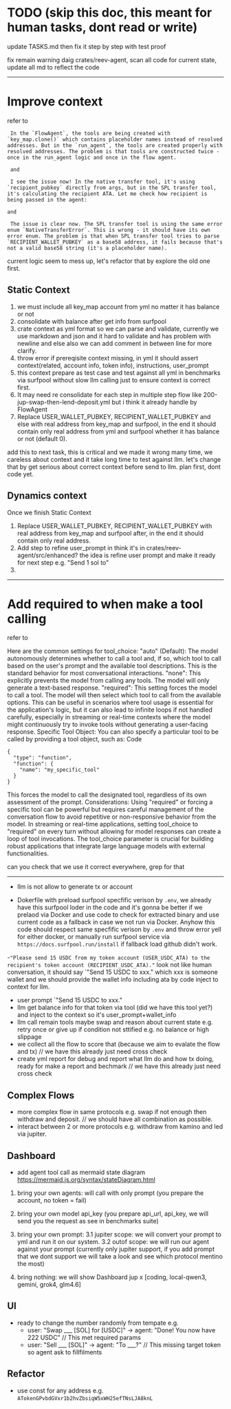# TODO (skip this doc, this meant for human tasks, dont read or write)

update TASKS.md then fix it step by step with test proof

fix remain warning daig crates/reev-agent, scan all code for current state, update all md to reflect the code

---

# Improve context

refer to
```
 In the `FlowAgent`, the tools are being created with `key_map.clone()` which contains placeholder names instead of resolved addresses. But in the `run_agent`, the tools are created properly with resolved addresses. The problem is that tools are constructed twice - once in the run_agent logic and once in the flow agent.

 and

 I see the issue now! In the native transfer tool, it's using `recipient_pubkey` directly from args, but in the SPL transfer tool, it's calculating the recipient ATA. Let me check how recipient is being passed in the agent:

and

 The issue is clear now. The SPL transfer tool is using the same error enum `NativeTransferError`. This is wrong - it should have its own error enum. The problem is that when SPL transfer tool tries to parse `RECIPIENT_WALLET_PUBKEY` as a base58 address, it fails because that's not a valid base58 string (it's a placeholder name).
 ```
 current logic seem to mess up, let's refactor that by explore the old one first.

## Static Context

1. we must include all key_map account from yml no matter it has balance or not
2. consolidate with balance after get info from surfpool
3. crate context as yml format so we can parse and validate, currently we use markdown and json and it hard to validate and has problem with newline and else also we can add comment in between line for more clarify.
4. throw error if prereqisite context missing, in yml it should assert context(related, account info, token info), instructions, user_prompt
5. this context prepare as test case and test against all yml in benchmarks via surfpool without slow llm calling just to ensure context is correct first.
6. It may need re consolidate for each step in multiple step flow like 200-jup-swap-then-lend-deposit.yml but i think it already handle by FlowAgent
7. Replace USER_WALLET_PUBKEY, RECIPIENT_WALLET_PUBKEY and else with real address from key_map and surfpool, in the end it should contain only real address from yml and surfpool whether it has balance or not (default 0).

add this to next task, this is critical and we made it wrong many time, we careless about context and it take long time to test against llm. let's change that by get serious about correct context before send to llm.
plan first, dont code yet.

## Dynamics context

Once we finish Static Context

1. Replace USER_WALLET_PUBKEY, RECIPIENT_WALLET_PUBKEY with real address from key_map and surfpool after, in the end it should contain only real address.
2. Add step to refine user_prompt in think it's in crates/reev-agent/src/enhanced? the idea is refine user prompt and make it ready for next step e.g. "Send 1 sol to"
3.

---

# Add required to when make a tool calling
refer to

Here are the common settings for tool_choice:
"auto" (Default): The model autonomously determines whether to call a tool and, if so, which tool to call based on the user's prompt and the available tool descriptions. This is the standard behavior for most conversational interactions.
"none": This explicitly prevents the model from calling any tools. The model will only generate a text-based response.
"required": This setting forces the model to call a tool. The model will then select which tool to call from the available options. This can be useful in scenarios where tool usage is essential for the application's logic, but it can also lead to infinite loops if not handled carefully, especially in streaming or real-time contexts where the model might continuously try to invoke tools without generating a user-facing response.
Specific Tool Object: You can also specify a particular tool to be called by providing a tool object, such as:
Code

    {
      "type": "function",
      "function": {
        "name": "my_specific_tool"
      }
    }
This forces the model to call the designated tool, regardless of its own assessment of the prompt.
Considerations:
Using "required" or forcing a specific tool can be powerful but requires careful management of the conversation flow to avoid repetitive or non-responsive behavior from the model.
In streaming or real-time applications, setting tool_choice to "required" on every turn without allowing for model responses can create a loop of tool invocations.
The tool_choice parameter is crucial for building robust applications that integrate large language models with external functionalities.

can you check that we use it correct everywhere, grep for that

---

- llm is not allow to generate tx or account


- Dokerfile with preload surfpool specfific verison by `.env`, we already have this surfpool loder in the code and it's gonna be better if we prelaod via Docker and use code to check for extracted binary and use current code as a fallback in case we not run via Docker. Anyhow this code should respect same specfific verison by `.env` and throw error yell for either docker, or manually run surfpool service via `https://docs.surfpool.run/install` if fallback load github didn't work.

-`"Please send 15 USDC from my token account (USER_USDC_ATA) to the recipient's token account (RECIPIENT_USDC_ATA)."` look not like human conversation, it should say `"Send 15 USDC to xxx." which xxx is someone wallet and we should provide the wallet info including ata by code inject to context for llm.
  - user prompt `"Send 15 USDC to xxx."
  - llm get balance info for that token via tool (did we have this tool yet?) and inject to the context so it's user_prompt+wallet_info
  - llm call remain tools maybe swap and reason about current state e.g. retry once or give up if condition not sttified e.g. no balance or high slippage
  - we collect all the flow to score that (because we aim to evalate the flow and tx) // we have this already just need cross check
  - create yml report for debug and report what llm do and how tx doing, ready for make a report and bechmark // we have this already just need cross check

## Complex Flows
- more complex flow in same protocols e.g. swap if not enough then withdraw and deposit. // we should have all combination as possible.
- interact between 2 or more protocols e.g. withdraw from kamino and led via jupiter.

## Dashboard

- add agent tool call as mermaid state diagram https://mermaid.js.org/syntax/stateDiagram.html

1. bring your own agents: will call with only prompt (you prepare the account, no token = fail)

2. bring your own model api_key (you prepare api_url, api_key, we will send you the request as see in benchmarks suite)

3. bring your own prompt:
   3.1 jupiter scope: we will convert your prompt to yml and run it on our system.
   3.2 outof scope: we will run our agent against your prompt (currently only jupiter support, if you add prompt that we dont support we will take a look and see which protocol mentino the most)

4. bring nothing: we will show Dashboard jup x [coding, local-qwen3, gemini, grok4, glm4.6]

## UI

- ready to change the number randomly from tempate e.g.
  - user: "Swap ___ [SOL] for [USDC]" → agent: "Done! You now have 222 USDC" // This met required params
  - user: "Sell ___ [SOL]" → agent: "To ___?" // This missing target token so agent ask to fillfilments

## Refactor
- use const for any address e.g. `ATokenGPvbdGVxr1b2hvZbsiqW5xWH25efTNsLJA8knL`
